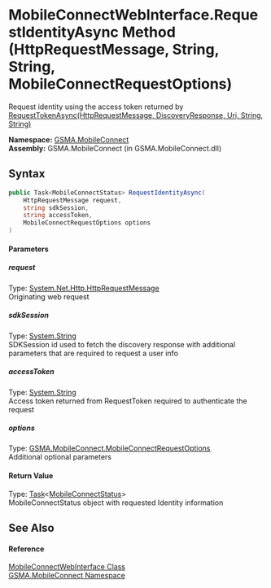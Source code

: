 MobileConnectWebInterface.RequestIdentityAsync Method (HttpRequestMessage, String, String, MobileConnectRequestOptions)
=======================================================================================================================
Request identity using the access token returned by [RequestTokenAsync(HttpRequestMessage, DiscoveryResponse, Uri, String, String)][1]

**Namespace:** [GSMA.MobileConnect][2]  
**Assembly:** GSMA.MobileConnect (in GSMA.MobileConnect.dll)

Syntax
------

```csharp
public Task<MobileConnectStatus> RequestIdentityAsync(
	HttpRequestMessage request,
	string sdkSession,
	string accessToken,
	MobileConnectRequestOptions options
)
```

#### Parameters

##### *request*
Type: [System.Net.Http.HttpRequestMessage][3]  
Originating web request

##### *sdkSession*
Type: [System.String][4]  
SDKSession id used to fetch the discovery response with additional parameters that are required to request a user info

##### *accessToken*
Type: [System.String][4]  
Access token returned from RequestToken required to authenticate the request

##### *options*
Type: [GSMA.MobileConnect.MobileConnectRequestOptions][5]  
Additional optional parameters

#### Return Value
Type: [Task][6]&lt;[MobileConnectStatus][7]>  
MobileConnectStatus object with requested Identity information

See Also
--------

#### Reference
[MobileConnectWebInterface Class][8]  
[GSMA.MobileConnect Namespace][2]  

[1]: RequestTokenAsync.md
[2]: ../README.md
[3]: http://msdn.microsoft.com/en-us/library/hh159020
[4]: http://msdn.microsoft.com/en-us/library/s1wwdcbf
[5]: ../MobileConnectRequestOptions/README.md
[6]: http://msdn.microsoft.com/en-us/library/dd321424
[7]: ../MobileConnectStatus/README.md
[8]: README.md
[9]: ../../_icons/Help.png